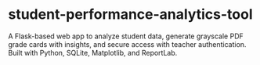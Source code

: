 # student-performance-analytics-tool
A Flask-based web app to analyze student data, generate grayscale PDF grade cards with insights, and secure access with teacher authentication. Built with Python, SQLite, Matplotlib, and ReportLab.
